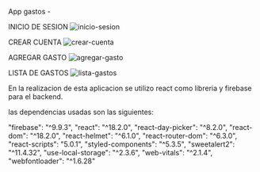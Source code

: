 App gastos -

INICIO DE SESION
![inicio-sesion](https://user-images.githubusercontent.com/90290161/191749132-f759bd90-db74-4e6d-a79c-a47e5ed2a7a0.png)

CREAR CUENTA
![crear-cuenta](https://user-images.githubusercontent.com/90290161/191749145-7a53c4a2-1066-4984-aed3-2b6e158d4e0a.png)

AGREGAR GASTO
![agregar-gasto](https://user-images.githubusercontent.com/90290161/191749169-64467255-d5eb-468d-ab7b-bfa03113b955.png)

LISTA DE GASTOS
![lista-gastos](https://user-images.githubusercontent.com/90290161/191749200-be3d97ea-5028-4b96-8411-d418dbac295c.png)


En la realizacion de esta aplicacion se utilizo react como libreria y firebase para el backend. 

las dependencias usadas son las siguientes:

"firebase": "^9.9.3",
"react": "^18.2.0",
"react-day-picker": "^8.2.0",
"react-dom": "^18.2.0",
"react-helmet": "^6.1.0",
"react-router-dom": "^6.3.0",
"react-scripts": "5.0.1",
"styled-components": "^5.3.5",
"sweetalert2": "^11.4.32",
"use-local-storage": "^2.3.6",
"web-vitals": "^2.1.4",
"webfontloader": "^1.6.28"

